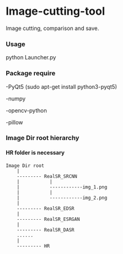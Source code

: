 # Image-cutting-tool
Image cutting, comparison and save.

### Usage

python Launcher.py


### Package require

-PyQt5  (sudo apt-get install python3-pyqt5)

-numpy 

-opencv-python

-pillow

### Image Dir root hierarchy

#### HR folder is necessary

````
Image Dir root
    |
    --------- RealSR_SRCNN
    |           |
    |           ------------img_1.png
    |           |
    |           ------------img_2.png
    |
    --------- RealSR_EDSR
    |
    --------- RealSR_ESRGAN
    |
    --------- RealSR_DASR
    ......
    |
    --------- HR
````